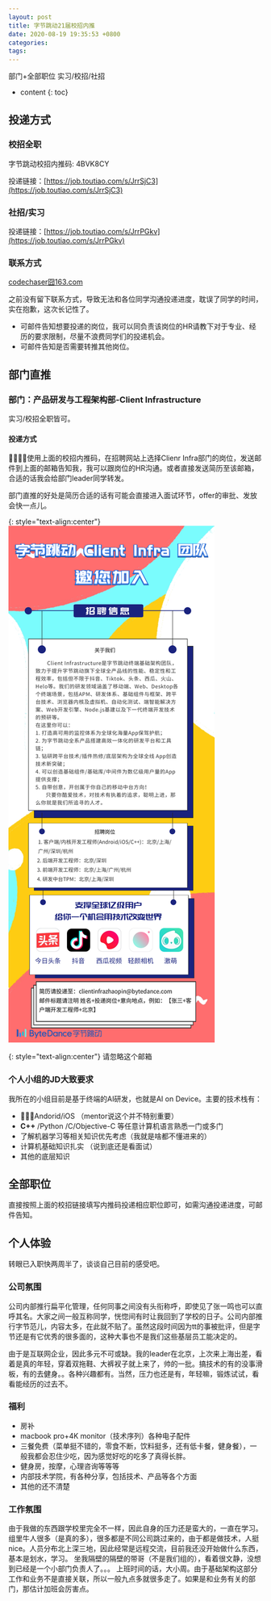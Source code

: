 ```yaml
---
layout: post
title: 字节跳动21届校招内推
date: 2020-08-19 19:35:53 +0800
categories: 
tags: 
---
```


部门+全部职位 实习/校招/社招
 <!-- more -->

* content
{: toc}

## 投递方式
### 校招全职

字节跳动校招内推码: 4BVK8CY 

投递链接：[https://job.toutiao.com/s/JrrSjC3](https://job.toutiao.com/s/JrrSjC3)

### 社招/实习

投递链接：[https://job.toutiao.com/s/JrrPGkv](https://job.toutiao.com/s/JrrPGkv)

### 联系方式

[codechaser囧163.com](mailto:codechaser@163.com) 

之前没有留下联系方式，导致无法和各位同学沟通投递进度，耽误了同学的时间，实在抱歉，这次长记性了。

* 可邮件告知想要投递的岗位，我可以同负责该岗位的HR请教下对于专业、经历的要求限制，尽量不浪费同学们的投递机会。
* 可邮件告知是否需要转推其他岗位。

## 部门直推

### 部门：产品研发与工程架构部-Client Infrastructure

实习/校招全职皆可。

#### 投递方式

使用上面的校招内推码，在招聘网站上选择Clienr Infra部门的岗位，发送邮件到上面的邮箱告知我，我可以跟岗位的HR沟通。或者直接发送简历至该邮箱，合适的话我会给部门leader同学转发。

部门直推的好处是简历合适的话有可能会直接进入面试环节，offer的审批、发放会快一点儿。

{: style="text-align:center"}
![图](/images/recruit/client_infra.png)

{: style="text-align:center"}
请忽略这个邮箱

### 个人小组的JD大致要求

我所在的小组目前是基于终端的AI研发，也就是AI on Device。主要的技术栈有：
* Andorid/iOS （mentor说这个并不特别重要）
* **C++** /Python /C/Objective-C 等任意计算机语言熟悉一门或多门
* 了解机器学习等相关知识优先考虑（我就是啥都不懂进来的）
* 计算机基础知识扎实 （说到底还是看面试）
* 其他的底层知识

## 全部职位

直接按照上面的校招链接填写内推码投递相应职位即可，如需沟通投递进度，可邮件告知。

## 个人体验

转眼已入职快两周半了，谈谈自己目前的感受吧。

### 公司氛围

公司内部推行扁平化管理，任何同事之间没有头衔称呼，即使见了张一鸣也可以直呼其名。大家之间一般互称同学，恍惚间有时让我回到了学校的日子。公司内部推行字节范儿，内容太多，在此就不贴了。虽然这段时间因为tt的事被批评，但是字节还是有它优秀的很多面的，这种大事也不是我们这些基层员工能决定的。

由于是互联网企业，因此多元不可或缺。我的leader在北京，上次来上海出差，看着是真的年轻，穿着双拖鞋、大裤衩子就上来了，帅的一批。搞技术的有的没事滑板，有的去健身。。各种兴趣都有。当然，压力也还是有，年轻嘛，锻炼试试，看看能经历的过去不。

### 福利

* 房补
* macbook pro+4K monitor（技术序列）各种电子配件
* 三餐免费（菜单挺不错的，零食不断，饮料挺多，还有低卡餐，健身餐），一般我都会忍住少吃，因为感觉好吃的吃多了真得长胖。
* 健身房，按摩，心理咨询等等等
* 内部技术学院，有各种分享，包括技术、产品等各个方面
* 其他的还不清楚

### 工作氛围

由于我做的东西跟学校里完全不一样，因此自身的压力还是蛮大的，一直在学习。组里牛人很多（是真的多），很多都是不同公司跳过来的，由于都是做技术，人挺nice。人员分布北上深三地，因此经常是远程交流，目前我还没开始做什么东西，基本是划水，学习。
坐我隔壁的隔壁的带哥（不是我们组的），看着很文静，没想到已经是一个小部门负责人了。。。
上班时间的话，大小周。由于基础架构这部分工作和业务不是直接关联，所以一般九点多就很多走了。如果是和业务有关的部门，那估计加班会厉害点。